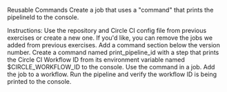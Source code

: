 Reusable Commands
Create a job that uses a "command" that prints the pipelineId to the console.

Instructions:
Use the repository and Circle CI config file from previous exercises or create a new one.
If you'd like, you can remove the jobs we added from previous exercises.
Add a command section below the version number.
Create a command named print_pipeline_id with a step that prints the Circle CI Workflow ID from its environment variable named $CIRCLE_WORKFLOW_ID to the console.
Use the command in a job.
Add the job to a workflow.
Run the pipeline and verify the workflow ID is being printed to the console.
